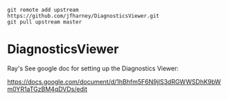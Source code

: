 
    git remote add upstream https://github.com/jfharney/DiagnosticsViewer.git
    git pull upstream master

DiagnosticsViewer
=================
Ray's
See google doc for setting up the Diagnostics Viewer:

https://docs.google.com/document/d/1hBhfm5F6N9jlS3dRGWWSDhK9bWm0YR1aTGzBM4qDVDs/edit


